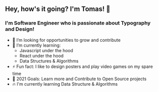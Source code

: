 ## Hey, how's it going? I'm Tomas! 👋

### I'm Software Engineer who is passionate about Typography and Design!
- 🔭 I’m looking for opportunities to grow and contribute
- 🌱 I’m currently learning:
  - Javascript under the hood
  - React under the hood
  - Data Structures & Algorithms
- ⚡ Fun fact: I like to design posters and play video games on my spare time
- 🥅  2021 Goals: Learn more and Contribute to Open Source projects
- 🔥 I'm currently learning Data Structure & Algorithms

<!--
**tomrod10/tomrod10** is a ✨ _special_ ✨ repository because its `README.md` (this file) appears on your GitHub profile.

Here are some ideas to get you started:

- 🔭 I’m looking for opportunities to grow and contribute
- 🌱 I’m currently learning:
  - Javascript under the hood
  - React under the hood
  - Data Structures & Algorithms
- 👯 I’m looking to collaborate on ...
- ⚡ Fun fact: I'm fluent in English and Spanish
- 🔥 I'm currently learning Data Structure & Algorithms
- 🥅  2021 Goals: Learn more and
-->
